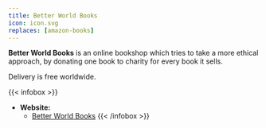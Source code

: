 ```yaml
---
title: Better World Books
icon: icon.svg
replaces: [amazon-books]
---
```


**Better World Books** is an online bookshop which tries to take a more ethical approach, by donating one book to charity for every book it sells.

Delivery is free worldwide.

{{< infobox >}}
- **Website:** 
    - [Better World Books](https://www.betterworldbooks.com/)
{{< /infobox >}}